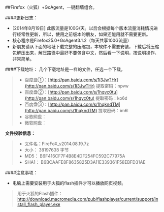 ##Firefox（火狐）+GoAgent，一键翻墙组合。

####更新日志：
* [2014年8月19日] 此版流量是100G/天。以后会根据每个版本流量消耗情况进行经常性更新，所以，使用之前版本的朋友，如果还能用就不需要更新。
* 核心程序是Firefox25.0+GoAgent3.1.2（每天共享100G流量）
* 新朋友请从下面的地址下载完整的压缩包，本软件不需要安装，下载后将压缩包解压出来，解压路径中最好不要包含中文，然后看一下说明，按说明操作，非常简单。

####下载地址：
几个下载地址是一样的文件，任选一个下载。
> * 百度盘①：[http://pan.baidu.com/s/1i3JwTHr](http://pan.baidu.com/s/1i3JwTHr)  提取密码：npvw
> * 百度盘②：[http://pan.baidu.com/s/1hqvc0tu](http://pan.baidu.com/s/1hqvc0tu)  提取密码：ko6d
> * 百度盘③：[http://pan.baidu.com/s/1hqkndTM](http://pan.baidu.com/s/1hqkndTM)  提取密码：im6l
> * 谷歌网盘：
> * 微软网盘：

**文件校验信息：**

> * 文件名：FireFoX_v2014.08.19.7z
> * 大小：  38197638 字节
> * MD5：  B6F416CF7F4B8E4DF254FC592C77975A
> * SHA1： B6BCAAFE8F8635825D3A11E339361F58EBFD31AE

####注意事项：
* 电脑上需要安装用于火狐的flash插件才可以播放网页视频。
> 用于火狐的Flash插件：http://download.macromedia.com/pub/flashplayer/current/support/install_flash_player.exe
